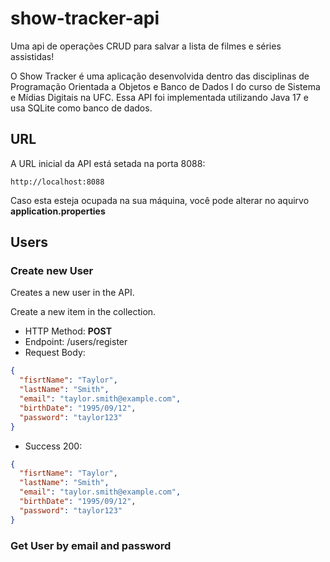 # show-tracker-api

Uma api de operações CRUD para salvar a lista de filmes e séries assistidas!

O Show Tracker  é uma aplicação desenvolvida dentro das disciplinas de Programação Orientada a Objetos e Banco de Dados I do curso de Sistema e Mídias Digitais na UFC.
Essa API foi implementada utilizando Java 17 e usa SQLite como banco de dados.

## URL

A URL inicial da API está setada na porta 8088:

```
http://localhost:8088
```

Caso esta esteja ocupada na sua máquina, você pode alterar no aquirvo **application.properties**

## Users

### Create new User

Creates a new user in the API.

Create a new item in the collection.

* HTTP Method: **POST**
* Endpoint: /users/register
* Request Body:
```json
{
  "fisrtName": "Taylor",
  "lastName": "Smith",
  "email": "taylor.smith@example.com",
  "birthDate": "1995/09/12",
  "password": "taylor123"
}

```
* Success 200:
```json
{
  "fisrtName": "Taylor",
  "lastName": "Smith",
  "email": "taylor.smith@example.com",
  "birthDate": "1995/09/12",
  "password": "taylor123"
}

```


### Get User by email and password
